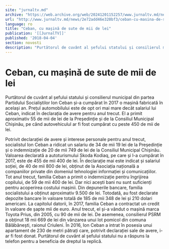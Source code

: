 ```yaml
---
site: "jurnaltv.md"
archive: "https://web.archive.org/web/20241201152257/www.jurnaltv.md/news/2e72add46e320bf3/ceban-cu-masina-de-sute-de-mii-de-lei.html"
url: "http://www.jurnaltv.md/news/2e72add46e320bf3/ceban-cu-masina-de-sute-de-mii-de-lei.html"
language: ro
title: "Ceban, cu mașină de sute de mii de lei"
publication: '[[JurnalTV]]'
published: '2018-04-04'
section: novosti
description: "Purtătorul de cuvânt al șefului statului și consilierul municipal din partea Partidului Socialiștilor Ion Ceban și-a cumpărat în 2017 o mașină fabricată în același an. Prețul automobilului este de opt ori mai mare decât salariul lui Ceban, indicat în declarația de avere pentru anul trecut. El a primit aproximativ 55 de mii de lei de la Președinție și de la Consiliul Municipal Chișinău, pe când autovehiculul ar fi fost cumpărat cu peste 450 de mii de lei."
---
```


# Ceban, cu mașină de sute de mii de lei

Purtătorul de cuvânt al șefului statului și consilierul municipal din partea Partidului Socialiștilor Ion Ceban și-a cumpărat în 2017 o mașină fabricată în același an. Prețul automobilului este de opt ori mai mare decât salariul lui Ceban, indicat în declarația de avere pentru anul trecut. El a primit aproximativ 55 de mii de lei de la Președinție și de la Consiliul Municipal Chișinău, pe când autovehiculul ar fi fost cumpărat cu peste 450 de mii de lei.

Potrivit declarației de avere și interese personale pentru anul trecut, socialistul Ion Ceban a ridicat un salariu de 34 de mii 19 lei de la Președinție și o indemnizație de 20 de mii 749 de lei de la Consiliul Municipal Chișinău. Valoarea declarată a autoturismului Skoda Kodiaq, pe care și l-a cumpărat în 2017, este de 455 de mii 400 de lei. În declarație mai este indicat și salariul soției, de 40 de mii 800 de lei, obținut de la Asociația națională a companiilor private din domeniul tehnologiei informației și comunicațiilor. Tot anul trecut, familia Ceban a primit o indemnizație pentru îngrijirea copilului, de 59 de mii 400 de lei. Dar nici acești bani nu sunt suficienți pentru acoperirea costului mașinii. Din depunerile bancare, familia socialistului a obținut aproximativ 9.500 de lei. Totodată, au fost declarate depozite bancare în valoare totală de 185 de mii 348 de lei și 210 dolari americani. La capitolul datorii, în 2017, familia Ceban a contractat un credit în valoare de șapte mii de euro. Anul trecut, el și-a vândut o mașină marca Toyota Prius, din 2005, cu 90 de mii de lei. De asemenea, consilierul PSRM a obținut 18 mii 669 de lei din vânzarea unui lot pomicol din comuna Bălăbănești, raionul Criuleni. În 2016, Ion Ceban a intrat în posesia unui apartament de 230 de metri pătrați care, potrivit declarației sale de avere, i-ar fi fost donat. Purtătorul de cuvânt al șefului statului nu a răspuns la telefon pentru a beneficia de dreptul la replică.